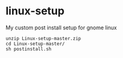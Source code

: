 # linux-setup
My custom post install setup for gnome linux
```
unzip Linux-setup-master.zip
cd Linux-setup-master/
sh postinstall.sh
```
